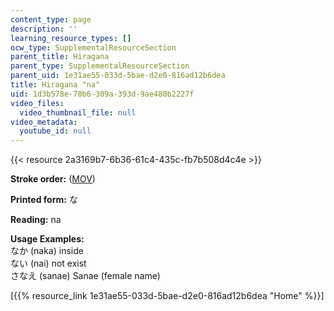 ```yaml
---
content_type: page
description: ''
learning_resource_types: []
ocw_type: SupplementalResourceSection
parent_title: Hiragana
parent_type: SupplementalResourceSection
parent_uid: 1e31ae55-033d-5bae-d2e0-816ad12b6dea
title: Hiragana "na"
uid: 1d3b578e-70b6-309a-393d-9ae480b2227f
video_files:
  video_thumbnail_file: null
video_metadata:
  youtube_id: null
---
```


{{< resource 2a3169b7-6b36-61c4-435c-fb7b508d4c4e >}}

**Stroke order:** ([MOV](http://www.archive.org/download/MITRES21F.01S10_HIRAGANA_CHARACTERS/0442.mov))

**Printed form:** な

**Reading:** na

**Usage Examples:**  
なか (naka) inside  
ない (nai) not exist  
さなえ (sanae) Sanae (female name)

  
\[{{% resource_link 1e31ae55-033d-5bae-d2e0-816ad12b6dea "Home" %}}\]